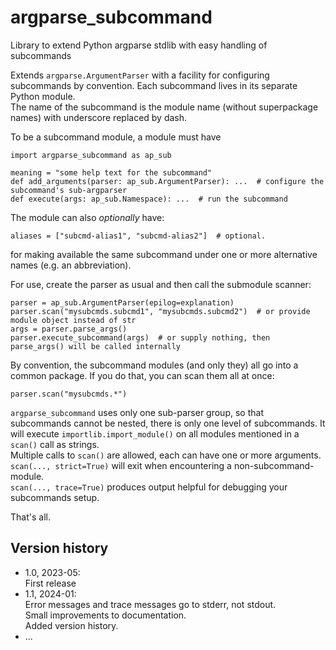 # argparse_subcommand

Library to extend Python argparse stdlib with easy handling of subcommands

Extends `argparse.ArgumentParser` with a facility for configuring subcommands by convention.
Each subcommand lives in its separate Python module.  
The name of the subcommand is the module name (without superpackage names)
with underscore replaced by dash.  

To be a subcommand module, a module must have 

```
import argparse_subcommand as ap_sub

meaning = "some help text for the subcommand"
def add_arguments(parser: ap_sub.ArgumentParser): ...  # configure the subcommand's sub-argparser
def execute(args: ap_sub.Namespace): ...  # run the subcommand
```

The module can also _optionally_ have:

```
aliases = ["subcmd-alias1", "subcmd-alias2"]  # optional.
```

for making available the same subcommand under one or more 
alternative names (e.g. an abbreviation).

For use, create the parser as usual and then call the submodule scanner:

```
parser = ap_sub.ArgumentParser(epilog=explanation)
parser.scan("mysubcmds.subcmd1", "mysubcmds.subcmd2")  # or provide module object instead of str
args = parser.parse_args()
parser.execute_subcommand(args)  # or supply nothing, then parse_args() will be called internally
```

By convention, the subcommand modules (and only they) all go into a common package.
If you do that, you can scan them all at once:

```
parser.scan("mysubcmds.*")
```


`argparse_subcommand` uses only one sub-parser group, so that
subcommands cannot be nested, there is only one level of subcommands.
It will execute `importlib.import_module()` on all modules mentioned in a `scan()` call as strings.   
Multiple calls to `scan()` are allowed, each can have one or more arguments.  
`scan(..., strict=True)` will exit when encountering a non-subcommand-module.  
`scan(..., trace=True)` produces output helpful for debugging your subcommands setup.  


That's all.

## Version history

- 1.0, 2023-05:  
  First release
- 1.1, 2024-01:  
  Error messages and trace messages go to stderr, not stdout.  
  Small improvements to documentation.  
  Added version history.
- ...